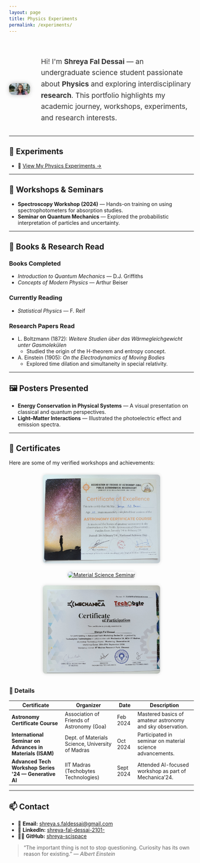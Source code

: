 ```yaml
---
layout: page
title: Physics Experiments
permalink: /experiments/
---
```


<!-- Profile section -->
<div style="display: flex; align-items: center; gap: 30px; margin-top: 40px;">

  <!-- Left-aligned photo -->
  <img src="profile.jpg" alt="Shreya Fal Dessai" 
       style="width: 280px; border-radius: 12px; box-shadow: 0 0 12px rgba(0,0,0,0.25); object-fit: cover;">

  <!-- About text -->
  <div>
    <p style="font-size: 1.2rem; line-height: 1.6; color: #333;">
      Hi! I'm <strong>Shreya Fal Dessai</strong> — an undergraduate science student passionate about 
      <strong>Physics</strong> and exploring interdisciplinary <strong>research</strong>.  
      This portfolio highlights my academic journey, workshops, experiments, and research interests.
    </p>
  </div>
</div>


---

## 🧪 Experiments
- 🔬 [View My Physics Experiments →](./experiments.md)


---

## 🧬 Workshops & Seminars
- **Spectroscopy Workshop (2024)** — Hands-on training on using spectrophotometers for absorption studies.  
- **Seminar on Quantum Mechanics** — Explored the probabilistic interpretation of particles and uncertainty.  

---

## 📖 Books & Research Read

### **Books Completed**
- *Introduction to Quantum Mechanics* — D.J. Griffiths  
- *Concepts of Modern Physics* — Arthur Beiser  

### **Currently Reading**
- *Statistical Physics* — F. Reif  

### **Research Papers Read**
- L. Boltzmann (1872): *Weitere Studien über das Wärmegleichgewicht unter Gasmolekülen*  
  - Studied the origin of the H-theorem and entropy concept.  
- A. Einstein (1905): *On the Electrodynamics of Moving Bodies*  
  - Explored time dilation and simultaneity in special relativity.  

---

## 🖼️ Posters Presented
- **Energy Conservation in Physical Systems** — A visual presentation on classical and quantum perspectives.  
- **Light–Matter Interactions** — Illustrated the photoelectric effect and emission spectra.  

---

## 🏅 Certificates

Here are some of my verified workshops and achievements:

<p align="center">
  <a href="Astronomy Certificate.png" target="_blank">
    <img src="Astronomy Certificate.png" alt="Astronomy Certificate" width="320" style="margin: 10px; border-radius: 8px; box-shadow: 0 0 8px rgba(0,0,0,0.15);" />
  </a>
  
  <a href="Advances in Material science international co....png" target="_blank">
    <img src="Advances in Material science international co....png" alt="Material Science Seminar" width="320" style="margin: 10px; border-radius: 8px; box-shadow: 0 0 8px rgba(0,0,0,0.15);" />
  </a>
  <a href="Mechanica 2024 gen AI.png" target="_blank">
    <img src="Mechanica 2024 gen AI.png" alt="Mechanica Workshop" width="320" style="margin: 10px; border-radius: 8px; box-shadow: 0 0 8px rgba(0,0,0,0.15);" />
  </a>
</p>

### 📜 Details

| Certificate | Organizer | Date | Description |
|--------------|------------|------|--------------|
| **Astronomy Certificate Course** | Association of Friends of Astronomy (Goa) | Feb 2024 | Mastered basics of amateur astronomy and sky observation. |
| **International Seminar on Advances in Materials (ISAM)** | Dept. of Materials Science, University of Madras | Oct 2024 | Participated in seminar on material science advancements. |
| **Advanced Tech Workshop Series '24 — Generative AI** | IIT Madras (Techobytes Technologies) | Sept 2024 | Attended AI-focused workshop as part of Mechanica’24. |


---

## 📫 Contact

- 📧 **Email:** [shreya.s.faldessai@gmail.com](mailto:shreya.s.faldessai@gmail.com)  
- 💼 **LinkedIn:** [shreya-fal-dessai-2101-](https://www.linkedin.com/in/shreya-fal-dessai-2101-/)  
- 🧑‍💻 **GitHub:** [shreya-scispace](https://github.com/shreya-scispace)






> “The important thing is not to stop questioning. Curiosity has its own reason for existing.” — *Albert Einstein*
